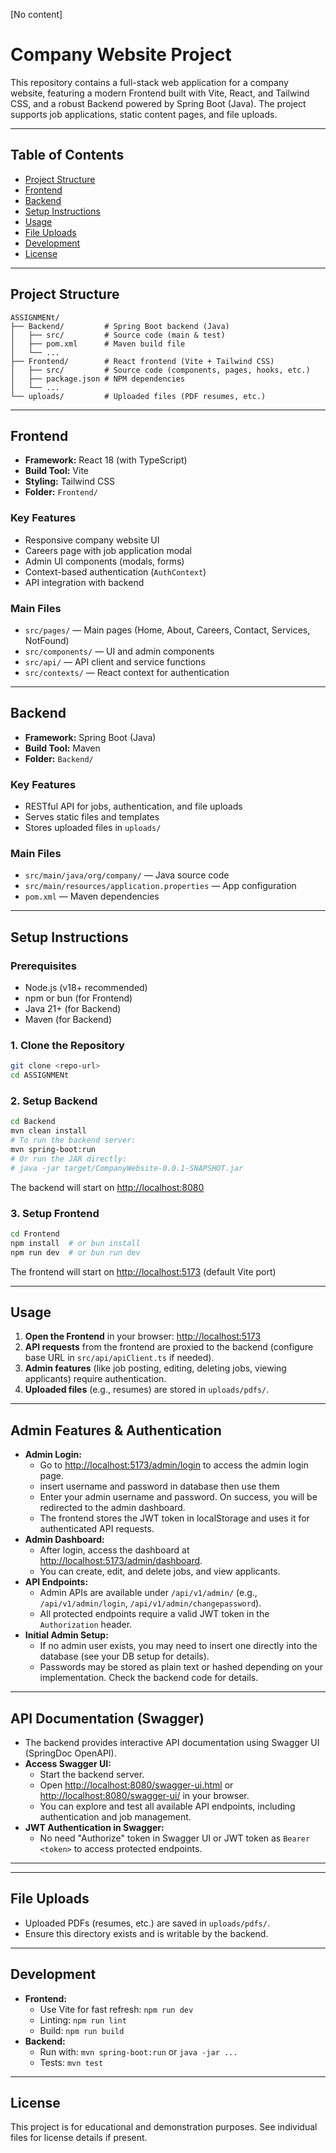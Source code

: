 [No content]
# Company Website Project

This repository contains a full-stack web application for a company website, featuring a modern Frontend built with Vite, React, and Tailwind CSS, and a robust Backend powered by Spring Boot (Java). The project supports job applications, static content pages, and file uploads.

---

## Table of Contents
- [Project Structure](#project-structure)
- [Frontend](#frontend)
- [Backend](#backend)
- [Setup Instructions](#setup-instructions)
- [Usage](#usage)
- [File Uploads](#file-uploads)
- [Development](#development)
- [License](#license)

---

## Project Structure

```
ASSIGNMENt/
├── Backend/         # Spring Boot backend (Java)
│   ├── src/         # Source code (main & test)
│   ├── pom.xml      # Maven build file
│   └── ...
├── Frontend/        # React frontend (Vite + Tailwind CSS)
│   ├── src/         # Source code (components, pages, hooks, etc.)
│   ├── package.json # NPM dependencies
│   └── ...
└── uploads/         # Uploaded files (PDF resumes, etc.)
```

---

## Frontend

- **Framework:** React 18 (with TypeScript)
- **Build Tool:** Vite
- **Styling:** Tailwind CSS
- **Folder:** `Frontend/`

### Key Features
- Responsive company website UI
- Careers page with job application modal
- Admin UI components (modals, forms)
- Context-based authentication (`AuthContext`)
- API integration with backend

### Main Files
- `src/pages/` — Main pages (Home, About, Careers, Contact, Services, NotFound)
- `src/components/` — UI and admin components
- `src/api/` — API client and service functions
- `src/contexts/` — React context for authentication

---

## Backend

- **Framework:** Spring Boot (Java)
- **Build Tool:** Maven
- **Folder:** `Backend/`

### Key Features
- RESTful API for jobs, authentication, and file uploads
- Serves static files and templates
- Stores uploaded files in `uploads/`

### Main Files
- `src/main/java/org/company/` — Java source code
- `src/main/resources/application.properties` — App configuration
- `pom.xml` — Maven dependencies

---

## Setup Instructions

### Prerequisites
- Node.js (v18+ recommended)
- npm or bun (for Frontend)
- Java 21+ (for Backend)
- Maven (for Backend)

### 1. Clone the Repository
```bash
git clone <repo-url>
cd ASSIGNMENt
```

### 2. Setup Backend
```bash
cd Backend
mvn clean install
# To run the backend server:
mvn spring-boot:run
# Or run the JAR directly:
# java -jar target/CompanyWebsite-0.0.1-SNAPSHOT.jar
```
The backend will start on [http://localhost:8080](http://localhost:8080)

### 3. Setup Frontend
```bash
cd Frontend
npm install  # or bun install
npm run dev  # or bun run dev
```
The frontend will start on [http://localhost:5173](http://localhost:5173) (default Vite port)

---

## Usage


1. **Open the Frontend** in your browser: [http://localhost:5173](http://localhost:5173)
2. **API requests** from the frontend are proxied to the backend (configure base URL in `src/api/apiClient.ts` if needed).
3. **Admin features** (like job posting, editing, deleting jobs, viewing applicants) require authentication.
4. **Uploaded files** (e.g., resumes) are stored in `uploads/pdfs/`.

---

## Admin Features & Authentication

- **Admin Login:**
	- Go to [http://localhost:5173/admin/login](http://localhost:5173/admin/login) to access the admin login page.
    - insert username and password in database then use them
	- Enter your admin username and password. On success, you will be redirected to the admin dashboard.
	- The frontend stores the JWT token in localStorage and uses it for authenticated API requests.
- **Admin Dashboard:**
	- After login, access the dashboard at [http://localhost:5173/admin/dashboard](http://localhost:5173/admin/dashboard).
	- You can create, edit, and delete jobs, and view applicants.
- **API Endpoints:**
	- Admin APIs are available under `/api/v1/admin/` (e.g., `/api/v1/admin/login`, `/api/v1/admin/changepassword`).
	- All protected endpoints require a valid JWT token in the `Authorization` header.
- **Initial Admin Setup:**
	- If no admin user exists, you may need to insert one directly into the database (see your DB setup for details).
	- Passwords may be stored as plain text or hashed depending on your implementation. Check the backend code for details.

---

## API Documentation (Swagger)

- The backend provides interactive API documentation using Swagger UI (SpringDoc OpenAPI).
- **Access Swagger UI:**
	- Start the backend server.
	- Open [http://localhost:8080/swagger-ui.html](http://localhost:8080/swagger-ui.html) or [http://localhost:8080/swagger-ui/](http://localhost:8080/swagger-ui/) in your browser.
	- You can explore and test all available API endpoints, including authentication and job management.
- **JWT Authentication in Swagger:**
	- No need "Authorize" token in Swagger UI or JWT token as `Bearer <token>` to access protected endpoints.

---

---

## File Uploads

- Uploaded PDFs (resumes, etc.) are saved in `uploads/pdfs/`.
- Ensure this directory exists and is writable by the backend.

---

## Development

- **Frontend:**
	- Use Vite for fast refresh: `npm run dev`
	- Linting: `npm run lint`
	- Build: `npm run build`
- **Backend:**
	- Run with: `mvn spring-boot:run` or `java -jar ...`
	- Tests: `mvn test`

---

## License

This project is for educational and demonstration purposes. See individual files for license details if present.
